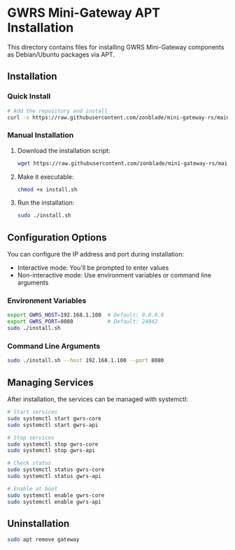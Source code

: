 # GWRS Mini-Gateway APT Installation

This directory contains files for installing GWRS Mini-Gateway components as Debian/Ubuntu packages via APT.

## Installation

### Quick Install

```bash
# Add the repository and install
curl -s https://raw.githubusercontent.com/zonblade/mini-gateway-rs/main/build-apt/install.sh | sudo bash
```

### Manual Installation

1. Download the installation script:
   ```bash
   wget https://raw.githubusercontent.com/zonblade/mini-gateway-rs/main/build-apt/install.sh
   ```

2. Make it executable:
   ```bash
   chmod +x install.sh
   ```

3. Run the installation:
   ```bash
   sudo ./install.sh
   ```

## Configuration Options

You can configure the IP address and port during installation:

- Interactive mode: You'll be prompted to enter values
- Non-interactive mode: Use environment variables or command line arguments

### Environment Variables

```bash
export GWRS_HOST=192.168.1.100  # Default: 0.0.0.0
export GWRS_PORT=8080           # Default: 24042
sudo ./install.sh
```

### Command Line Arguments

```bash
sudo ./install.sh --host 192.168.1.100 --port 8080
```

## Managing Services

After installation, the services can be managed with systemctl:

```bash
# Start services
sudo systemctl start gwrs-core
sudo systemctl start gwrs-api

# Stop services
sudo systemctl stop gwrs-core
sudo systemctl stop gwrs-api

# Check status
sudo systemctl status gwrs-core
sudo systemctl status gwrs-api

# Enable at boot
sudo systemctl enable gwrs-core
sudo systemctl enable gwrs-api
```

## Uninstallation

```bash
sudo apt remove gateway
```